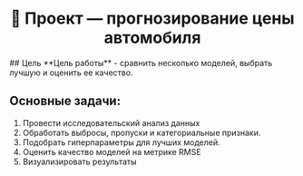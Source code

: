 <h1 align="center">🧠 Проект — прогнозирование цены автомобиля</h1>
## Цель
**Цель работы** - сравнить несколько моделей, выбрать лучшую и оценить ее качество. 

## Основные задачи:
1. Провести исследовательский анализ данных 
2. Обработать выбросы, пропуски и категориальные признаки.
3. Подобрать гиперпараметры для лучших моделей.
4. Оценить качество моделей на метрике RMSE
5. Визуализировать результаты 
